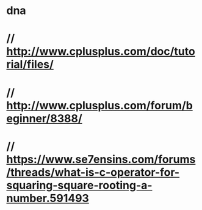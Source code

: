 # dna
# // http://www.cplusplus.com/doc/tutorial/files/
# // http://www.cplusplus.com/forum/beginner/8388/
# // https://www.se7ensins.com/forums/threads/what-is-c-operator-for-squaring-square-rooting-a-number.591493
